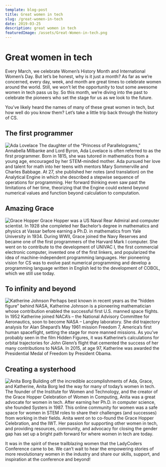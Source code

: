 ```yaml
---
template: blog-post
title: Great women in tech
slug: /great-women-in-tech
date: 2019-03-25
description: great women in tech
featuredImage: /assets/Great-Women-in-tech.png
---
```

# Great women in tech
Every March, we celebrate Women’s History Month and International Women’s Day. But let’s be honest, why is it just a month? As far as we’re concerned, every day, week, and month are great times to celebrate women around the world. Still, we won’t let the opportunity to tout some awesome women in tech pass us by. So this month, we’re diving into the past to celebrate the pioneers who set the stage for us as we look to the future.

You’ve likely heard the names of many of these great women in tech, but how well do you know them? Let’s take a little trip back through the history of CS.

## The first programmer
![Ada Lovelace](/assets/ada-lovelace.jpeg "Ada Lovelace")
The daughter of the “Princess of Parallelograms,” Annabella Milbanke and Lord Byron, Ada Lovelace is often referred to as the first programmer. Born in 1815, she was tutored in mathematics from a young age, encouraged by her STEM-minded mother. Ada pursued her love and talent for math into her teens with mentors Mary Sommerville and Charles Babbage. At 27, she published her notes (and translation) on the Analytical Engine in which she described a stepwise sequence of operations for programming. Her forward thinking even saw past the limitations of her time, theorizing that the Engine could extend beyond numerical values and function beyond calculation to computation.

## Amazing Grace
![Grace Hopper](/assets/Grace_Hopper.jpeg "Grace Hopper")
Grace Hopper was a US Naval Rear Admiral and computer scientist. In 1928 she completed her Bachelor’s degree in mathematics and physics at Vassar before earning a Ph.D. in mathematics from Yale University in 1934. During WWII, Grace joined the Navy Reserves and became one of the first programmers of the Harvard Mark I computer. She went on to contribute to the development of UNIVAC I, the first commercial electronic computer, invented one of the first linkers, and popularized the idea of machine-independent programming languages. Her pioneering vision for CS was to evolve past numerical programming and develop a programming language written in English led to the development of COBOL, which we still use today.

## To infinity and beyond
![Katherine Johnson](/assets/katherine-johnson.png "Katherine Johnson")
Perhaps best known in recent years as the “hidden figure” behind NASA, Katherine Johnson is a pioneering mathematician whose contribution enabled the successful first U.S. manned space flights. In 1952 Katherine joined NACA’s – the National Advisory Committee for Aeronautics, soon to become NASA – Langley laboratory. She did trajectory analysis for Alan Shepard’s May 1961 mission Freedom 7, America’s first human spaceflight, setting the stage for more manned missions. As you’ve probably seen in the film Hidden Figures, it was Katherine’s calculations for orbital trajectories for John Glenn’s flight that cemented the success of her many contributions to NASA. In 2015, at age 97, Katherine was awarded the Presidential Medal of Freedom by President Obama.

## Creating a systerhood
![Anita Borg](/assets/Anita-Borg.png "Anita Borg")
Building off the incredible accomplishments of Ada, Grace, and Katherine, Anita Borg led the way for many of today’s women in tech. The founder of the Institute for Women and Technology, and the creator of the Grace Hopper Celebration of Women in Computing, Anita was a great advocate for women in tech. After earning her Ph.D. in computer science, she founded Systers in 1987. This online community for women was a safe space for women in STEM roles to share their challenges (and successes) from working in their fields. Anita went on to co-found the Grace Hopper Celebration, and the IWT. Her passion for supporting other women in tech, and providing resources, community, and advocacy for closing the gender gap has set up a bright path forward for where women in tech are today.

It was in the spirit of these trailblazing women that the LadyCoders Conference came to be. We can’t wait to hear the empowering stories of more revolutionary women in the industry and share our skills, support, and inspiration at the conference and beyond!